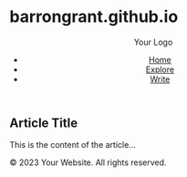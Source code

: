 # barrongrant.github.io
<!DOCTYPE html>
<html lang="en">
<head>
  <meta charset="UTF-8">
  <meta name="viewport" content="width=device-width, initial-scale=1.0">
  <link rel="stylesheet" href="styles.css">
  <title>Medium-like Website</title>
</head>
<body>
  <header>
    <nav>
      <div class="logo">Your Logo</div>
      <ul>
        <li><a href="#">Home</a></li>
        <li><a href="#">Explore</a></li>
        <li><a href="#">Write</a></li>
      </ul>
    </nav>
  </header>
  
  <main>
    <article>
      <h1>Article Title</h1>
      <p>This is the content of the article...</p>
    </article>
  </main>
  
  <footer>
    <p>&copy; 2023 Your Website. All rights reserved.</p>
  </footer>
</body>
</html>
